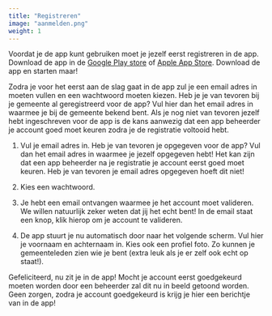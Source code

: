 ```yaml
---
title: "Registreren"
image: "aanmelden.png"
weight: 1
---
```


Voordat je de app kunt gebruiken moet je jezelf eerst registreren in de app. Download de app in
de [Google Play store](https://play.google.com/store/apps/details?id=app.donkeymobile.hervormdputten)
of [Apple App Store](https://apps.apple.com/us/app/hervormde-gemeente-putten/id1555314349). Download de app en starten maar!

Zodra je voor het eerst aan de slag gaat in de app zul je een email adres in moeten vullen en een wachtwoord moeten
kiezen. Heb je je van tevoren bij je gemeente al geregistreerd voor de app? Vul hier dan het email adres in waarmee je
bij de gemeente bekend bent. Als je nog niet van tevoren jezelf hebt ingeschreven voor de app is de kans aanwezig dat
een app beheerder je account goed moet keuren zodra je de registratie voltooid hebt.

1. Vul je email adres in. Heb je van tevoren je opgegeven voor de app? Vul dan het email adres in waarmee je jezelf
   opgegeven hebt! Het kan zijn dat een app beheerder na je registratie je account eerst goed moet keuren. Heb je van
   tevoren je email adres opgegeven hoeft dit niet!

2. Kies een wachtwoord.

3. Je hebt een email ontvangen waarmee je het account moet valideren. We willen natuurlijk zeker weten dat jij het echt
   bent! In de email staat een knop, klik hierop om je account te valideren.

4. De app stuurt je nu automatisch door naar het volgende scherm. Vul hier je voornaam en achternaam in. Kies ook een
   profiel foto. Zo kunnen je gemeenteleden zien wie je bent (extra leuk als je er zelf ook echt op staat!).

Gefeliciteerd, nu zit je in de app! Mocht je account eerst goedgekeurd moeten worden door een beheerder zal dit nu in
beeld getoond worden. Geen zorgen, zodra je account goedgekeurd is krijg je hier een berichtje van in de app!